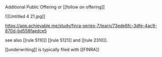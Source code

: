 Additional Public Offering or [[follow on offering]]

![[Untitled 4 21.jpg]]

https://app.achievable.me/study/finra-series-7/learn/73ede6fc-3dfe-4ac9-870d-bd558faedce5


see also [[rule 5110]] [[rule 5121]] and [[rule 2310]].

[[underwriting]] is typically filed with [[FINRA]] 